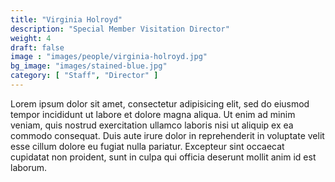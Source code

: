 ```yaml
---
title: "Virginia Holroyd"
description: "Special Member Visitation Director"
weight: 4
draft: false
image : "images/people/virginia-holroyd.jpg"
bg_image: "images/stained-blue.jpg"
category: [ "Staff", "Director" ]
---
```


Lorem ipsum dolor sit amet, consectetur adipisicing elit, sed do eiusmod
tempor incididunt ut labore et dolore magna aliqua. Ut enim ad minim veniam,
quis nostrud exercitation ullamco laboris nisi ut aliquip ex ea commodo
consequat. Duis aute irure dolor in reprehenderit in voluptate velit esse
cillum dolore eu fugiat nulla pariatur. Excepteur sint occaecat cupidatat non
proident, sunt in culpa qui officia deserunt mollit anim id est laborum.
